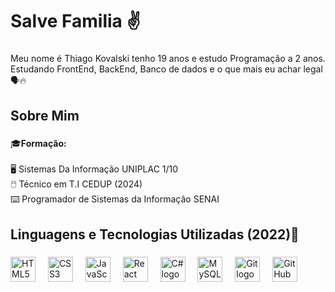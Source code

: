 <h1 align="left">Salve Familia ✌</h1>

###

<p align="left">Meu nome é Thiago Kovalski tenho 19 anos e estudo Programação a 2 anos. <br>Estudando FrontEnd, BackEnd, Banco de dados e o que mais eu achar legal🗣🔥</p>

###

<h2 align="left">Sobre Mim</h2>

###

<p align="left">🎓<strong>Formação:</strong><br><br>🖥️ Sistemas Da Informação UNIPLAC 1/10<br>🖱️ Técnico em T.I CEDUP (2024) <Br>⌨️ Programador de Sistemas da Informação SENAI</p>

###

<h2 align="left">Linguagens e Tecnologias Utilizadas (2022)🔎</h2>

###

<div align="left">
  <img src="https://cdn.jsdelivr.net/gh/devicons/devicon/icons/html5/html5-original.svg" height="40" alt="HTML5 logo" />
<img width="12" />
<img src="https://cdn.jsdelivr.net/gh/devicons/devicon/icons/css3/css3-original.svg" height="40" alt="CSS3 logo" />
<img width="12" />
<img src="https://cdn.jsdelivr.net/gh/devicons/devicon/icons/javascript/javascript-original.svg" height="40" alt="JavaScript logo" />
<img width="12" />
<img src="https://cdn.jsdelivr.net/gh/devicons/devicon/icons/react/react-original.svg" height="40" alt="React logo" />
<img width="12" />
<img src="https://cdn.jsdelivr.net/gh/devicons/devicon/icons/csharp/csharp-original.svg" height="40" alt="C# logo" />
<img width="12" />
<img src="https://cdn.jsdelivr.net/gh/devicons/devicon/icons/mysql/mysql-original.svg" height="40" alt="MySQL logo" />
<img width="12" />
<img src="https://cdn.jsdelivr.net/gh/devicons/devicon/icons/git/git-original.svg" height="40" alt="Git logo" />
<img width="12" />
<img src="https://cdn.jsdelivr.net/gh/devicons/devicon/icons/github/github-original.svg" height="40" alt="GitHub logo" />

</div>

###
